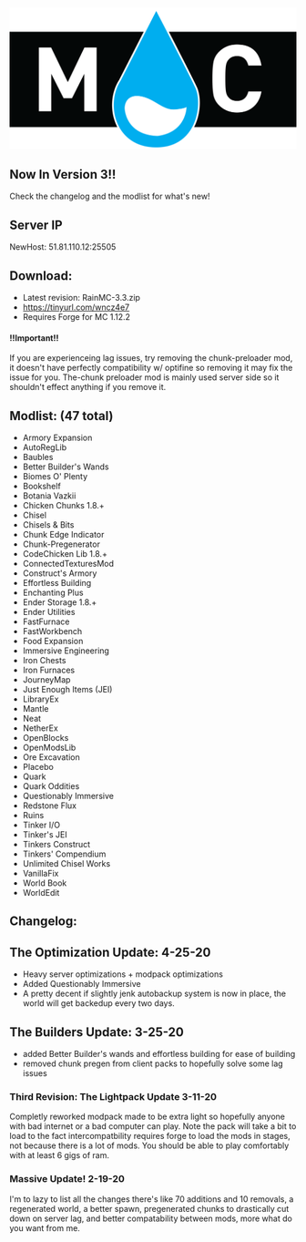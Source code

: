 ![banner](https://github.com/ChickWithADick/RainCraft/blob/master/mclogo.png)

## Now In Version 3!! 
Check the changelog and the modlist for what's new!

## Server IP
NewHost: 51.81.110.12:25505

## Download:
 * Latest revision: RainMC-3.3.zip
 * https://tinyurl.com/wncz4e7
 * Requires Forge for MC 1.12.2

#### !!Important!! ####

If you are experienceing lag issues, try removing the chunk-preloader mod, it doesn't have perfectly compatibility w/ optifine so removing it may fix the issue for you. The-chunk preloader mod is mainly used server side so it shouldn't effect anything if you remove it.


## Modlist: (47 total)

 * Armory Expansion
 * AutoRegLib
 * Baubles
 * Better Builder's Wands
 * Biomes O' Plenty
 * Bookshelf
 * Botania	Vazkii
 * Chicken Chunks 1.8.+	
 * Chisel	
 * Chisels & Bits
 * Chunk Edge Indicator	
 * Chunk-Pregenerator
 * CodeChicken Lib 1.8.+
 * ConnectedTexturesMod
 * Construct's Armory	
 * Effortless Building	
 * Enchanting Plus	
 * Ender Storage 1.8.+
 * Ender Utilities	
 * FastFurnace
 * FastWorkbench
 * Food Expansion
 * Immersive Engineering
 * Iron Chests
 * Iron Furnaces
 * JourneyMap
 * Just Enough Items (JEI)	
 * LibraryEx	
 * Mantle	
 * Neat	
 * NetherEx
 * OpenBlocks
 * OpenModsLib
 * Ore Excavation
 * Placebo
 * Quark	
 * Quark Oddities
 * Questionably Immersive
 * Redstone Flux
 * Ruins	
 * Tinker I/O
 * Tinker's JEI
 * Tinkers Construct	
 * Tinkers' Compendium
 * Unlimited Chisel Works
 * VanillaFix
 * World Book
 * WorldEdit

## Changelog:

## The Optimization Update: 4-25-20 
 * Heavy server optimizations + modpack optimizations
 * Added Questionably Immersive
 * A pretty decent if slightly jenk autobackup system is now in place, the world will get backedup every two days.

## The Builders Update: 3-25-20
* added Better Builder's wands and effortless building for ease of building
* removed chunk pregen from client packs to hopefully solve some lag issues

### Third Revision: The Lightpack Update 3-11-20
Completly reworked modpack made to be extra light so hopefully anyone with bad internet or a bad computer can play. Note the pack will take a bit to load to the fact intercompatbility requires forge to load the mods in stages, not because there is a lot of mods. You should be able to play comfortably with at least 6 gigs of ram. 

### Massive Update! 2-19-20
I'm to lazy to list all the changes there's like 70 additions and 10 removals, a regenerated world, a better spawn, pregenerated chunks to drastically cut down on server lag, and better compatability between mods, more  what do you want from me.
